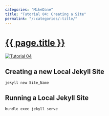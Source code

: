 ```yaml
---
categories: "MikeDane"
title: "Tutorial 04: Creating a Site"
permalink: "/:categories/:title/"
---
```


# [{{ page.title }}](https://youtu.be/pxua_1vyFck)

[![Tutorial 04](https://img.youtube.com/vi/pxua_1vyFck/0.jpg)](https://www.youtube.com/watch?v=pxua_1vyFck)

## Creating a new Local Jekyll Site

```
jekyll new Site_Name
```

## Running a Local Jekyll Site

```
bundle exec jekyll serve
```



